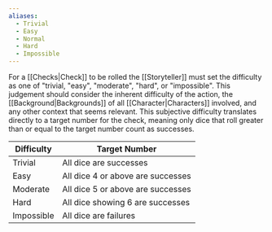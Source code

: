 ```yaml
---
aliases:
  - Trivial
  - Easy
  - Normal
  - Hard
  - Impossible
---
```

For a [[Checks|Check]] to be rolled the [[Storyteller]] must set the difficulty as one of "trivial, "easy", "moderate", "hard", or "impossible". This judgement should consider the inherent difficulty of the action, the [[Background|Backgrounds]] of all [[Character|Characters]] involved, and any other context that seems relevant. This subjective difficulty translates directly to a target number for the check, meaning only dice that roll greater than or equal to the target number count as successes.

| Difficulty | Target Number                     |
| ---------- | --------------------------------- |
| Trivial    | All dice are successes            |
| Easy       | All dice 4 or above are successes |
| Moderate   | All dice 5 or above are successes |
| Hard       | All dice showing 6 are successes  |
| Impossible | All dice are failures             |